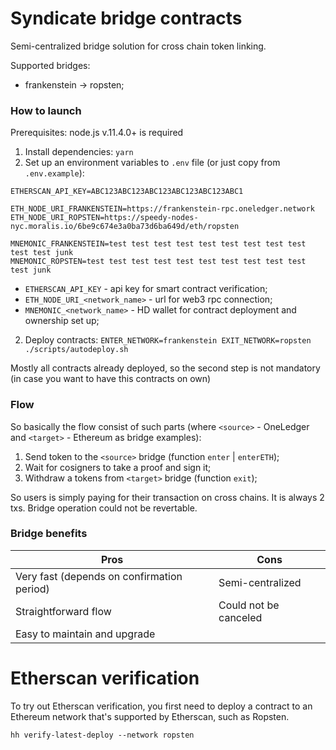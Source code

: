 # Syndicate bridge contracts

Semi-centralized bridge solution for cross chain token linking.

Supported bridges:
 * frankenstein -> ropsten;

### How to launch
Prerequisites: node.js v.11.4.0+ is required
1. Install dependencies:
```yarn```
3. Set up an environment variables to `.env` file (or just copy from `.env.example`):
```
ETHERSCAN_API_KEY=ABC123ABC123ABC123ABC123ABC123ABC1

ETH_NODE_URI_FRANKENSTEIN=https://frankenstein-rpc.oneledger.network
ETH_NODE_URI_ROPSTEN=https://speedy-nodes-nyc.moralis.io/6be9c674e3a0ba73d6ba649d/eth/ropsten

MNEMONIC_FRANKENSTEIN=test test test test test test test test test test test junk
MNEMONIC_ROPSTEN=test test test test test test test test test test test junk
```
 - `ETHERSCAN_API_KEY` - api key for smart contract verification;
 - `ETH_NODE_URI_<network_name>` - url for web3 rpc connection;
 - `MNEMONIC_<network_name>` - HD wallet for contract deployment and ownership set up;
2. Deploy contracts:
```ENTER_NETWORK=frankenstein EXIT_NETWORK=ropsten ./scripts/autodeploy.sh```

Mostly all contracts already deployed, so the second step is not mandatory (in case you want to have this contracts on own)


### Flow
So basically the flow consist of such parts (where `<source>` - OneLedger and `<target>` - Ethereum as bridge examples):
1. Send token to the `<source>` bridge (function `enter` | `enterETH`);
2. Wait for cosigners to take a proof and sign it;
3. Withdraw a tokens from `<target>` bridge (function `exit`);

So users is simply paying for their transaction on cross chains. It is always 2 txs. Bridge operation could not be revertable.

### Bridge benefits
| Pros                                       | Cons                    |
|--------------------------------------------|-------------------------|
| Very fast (depends on confirmation period) | Semi-centralized        |
| Straightforward flow                       | Could not be canceled   |
| Easy to maintain and upgrade               |                         |


# Etherscan verification

To try out Etherscan verification, you first need to deploy a contract to an Ethereum network that's supported by Etherscan, such as Ropsten.

```shell
hh verify-latest-deploy --network ropsten
```
